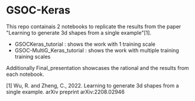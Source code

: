 # GSOC-Keras

This repo containais 2 notebooks to replicate the results from the paper "Learning to generate 3d shapes from a single example"[1].
* GSOCKeras_tutorial : shows the work with 1 training scale
* GSOC-MultiG_Keras_tutorial : shows the work with multiple training training scales

Additionally Final_presentation showcases the rational and the results from each notebook.

[1] Wu, R. and Zheng, C., 2022. Learning to generate 3d shapes from a single example. arXiv preprint arXiv:2208.02946